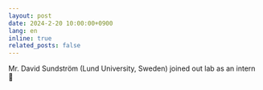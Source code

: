 ```yaml
---
layout: post
date: 2024-2-20 10:00:00+0900
lang: en
inline: true
related_posts: false
---
```


Mr. David Sundström (Lund University, Sweden) joined out lab as an intern 🚀
